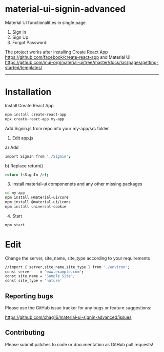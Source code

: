 # material-ui-signin-advanced

Material UI functionalities in single page 
1. Sign In 
2. Sign Up 
3. Forgot Password 

The project works after installing Create React App https://github.com/facebook/create-react-app 
and Material UI https://github.com/mui-org/material-ui/tree/master/docs/src/pages/getting-started/templates/

---
# Installation

Install Create React App

```bash
npm install create-react-app
npx create-react-app my-app
```
Add Signin.js from repo into your my-app/src folder

1. Edit app.js

a) Add 

```bash
import SignIn from './Signin';
```

b) Replace return()  

```bash
return (<SignIn />);
```

3. Install material-ui componenets and any other missing packages

```bash
cd my-app
npm install @material-ui/core
npm install @material-ui/icons
npm install universal-cookie
```

4. Start

```bash
npm start
```
# Edit

Change the server, site_name, site_type according to your requirements

```bash
//import { server,site_name,site_type } from './environ';
const server    = 'www.example.com';
const site_name = 'Sample Site';
const site_type = 'nature'
```

## Reporting bugs
Please use the GitHub issue tracker for any bugs or feature suggestions:

https://github.com/chag16/material-ui-signin-advanced/issues

## Contributing
Please submit patches to code or documentation as GitHub pull requests! 
